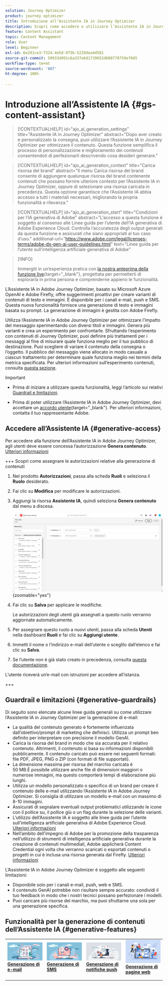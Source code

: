 ```yaml
---
solution: Journey Optimizer
product: journey optimizer
title: Introduzione all’Assistente IA in Journey Optimizer
description: Scopri come accedere e utilizzare l’Assistente IA in Journey Optimizer
feature: Content Assistant
topic: Content Management
role: User
level: Beginner
exl-id: 6e291ce3-f324-4e5d-975b-5229dea4d581
source-git-commit: 50933d991c6a337e6d1739652d680778759ef0d5
workflow-type: tm+mt
source-wordcount: '807'
ht-degree: 100%

---
```


# Introduzione all’Assistente IA {#gs-content-assistant}

>[!CONTEXTUALHELP]
>id="ajo_ai_generation_settings"
>title="Assistente IA in Journey Optimizer"
>abstract="Dopo aver creato e personalizzato la consegna, puoi utilizzare l’Assistente IA in Journey Optimizer per ottimizzare il contenuto. Questa funzione semplifica il processo di personalizzazione e miglioramento dei contenuti consentendoti di perfezionarli descrivendo cosa desideri generare."

>[!CONTEXTUALHELP]
>id="ajo_ai_generation_context"
>title="Carica risorsa del brand"
>abstract="Il menu Carica risorsa del brand consente di aggiungere qualunque risorsa del brand contenente contenuti che possano fornire ulteriore contesto per l’Assistente IA in Journey Optimizer, oppure di selezionare una risorsa caricata in precedenza. Questa opzione garantisce che l’Assistente IA abbia accesso a tutti i materiali necessari, migliorando la propria funzionalità e rilevanza."

>[!CONTEXTUALHELP]
>id="ajo_ai_generation_start"
>title="Condizioni per l’IA generativa di Adobe"
>abstract="L’accesso a questa funzione è soggetto al consenso alle Linee guida per l’utente dell’IA generativa di Adobe Experience Cloud. Controlla l’accuratezza degli output generati da questa funzione e assicurati che siano appropriati al tuo caso d’uso."
>additional-url="https://www.adobe.com/legal/licenses-terms/adobe-dx-gen-ai-user-guidelines.html" text="Linee guida per l’utente sull’intelligenza artificiale generativa di Adobe"

>[!INFO]
>
>Immergiti in un’esperienza pratica con [la nostra anteprima della funzione live](https://experienceleague.adobe.com/it/apps/journey-optimizer/ai-assistant-content-accelerator){target="_blank"}, progettata per permetterti di esplorarla in prima persona e comprenderne appieno le funzionalità.


L’Assistente IA in Adobe Journey Optimizer, basato su Microsoft Azure OpenAI e Adobe Firefly, offre suggerimenti proattivi per creare varianti di contenuti di testo e immagini. È disponibile per i canali e-mail, push e SMS. Questa nuova funzionalità fornisce una generazione di testo e immagini basata su prompt. La generazione di immagini è gestita con Adobe Firefly.

Utilizza l’Assistente IA in Adobe Journey Optimizer per ottimizzare l’impatto del messaggio sperimentando con diversi titoli e immagini. Genera più varianti e crea un esperimento per confrontarle. Sfruttando l’esperimento con contenuti di Journey Optimizer, puoi definire più trattamenti per i messaggi al fine di misurare quale funziona meglio per il tuo pubblico di destinazione. Puoi scegliere di variare il contenuto della consegna o l’oggetto. Il pubblico del messaggio viene allocato in modo casuale a ciascun trattamento per determinare quale funziona meglio nei termini della metrica specificata. Per ulteriori informazioni sull’esperimento contenuti, consulta [questa sezione](../content-management/content-experiment.md).

>[!IMPORTANT]
>
>* Prima di iniziare a utilizzare questa funzionalità, leggi l’articolo sui relativi [Guardrail e limitazioni](#generative-guardrails).
>
>
>* Prima di poter utilizzare l’Assistente IA in Adobe Journey Optimizer, devi accettare un [accordo utente](https://www.adobe.com/legal/licenses-terms/adobe-dx-gen-ai-user-guidelines.html){target="_blank"}. Per ulteriori informazioni, contatta il tuo rappresentante Adobe.

## Accedere all’Assistente IA {#generative-access}

Per accedere alla funzione dell’Assistente IA in Adobe Journey Optimizer, agli utenti deve essere concessa l’autorizzazione **Genera contenuto**. [Ulteriori informazioni](../administration/permissions.md)

+++  Scopri come assegnare le autorizzazioni relative alla generazione di contenuti

1. Nel prodotto **Autorizzazioni**, passa alla scheda **Ruoli** e seleziona il **Ruolo** desiderato.

1. Fai clic su **Modifica** per modificare le autorizzazioni.

1. Aggiungi la risorsa **Assistente IA**, quindi seleziona **Genera contenuto** dal menu a discesa.

   ![](assets/gen-ai-role.png){zoomable="yes"}

1. Fai clic su **Salva** per applicare le modifiche.

   Le autorizzazioni degli utenti già assegnati a questo ruolo verranno aggiornate automaticamente.

1. Per assegnare questo ruolo a nuovi utenti, passa alla scheda **Utenti** nella dashboard **Ruoli** e fai clic su **Aggiungi utente**.

1. Immetti il nome o l’indirizzo e-mail dell’utente o sceglilo dall’elenco e fai clic su **Salva**.

1. Se l’utente non è già stato creato in precedenza, consulta [questa documentazione](https://experienceleague.adobe.com/it/docs/experience-platform/access-control/abac/permissions-ui/users).

L’utente riceverà un’e-mail con istruzioni per accedere all’istanza.

+++

## Guardrail e limitazioni {#generative-guardrails}

Di seguito sono elencate alcune linee guida generali su come utilizzare l’Assistente IA in Journey Optimizer per la generazione di e-mail:

* La qualità del contenuto generato è fortemente influenzata dall’obiettivo/prompt di marketing che definisci. Utilizza un prompt ben definito per interpretare con precisione il modello GenAI. 
* Carica la risorsa del brand in modo che sia accurata per il relativo contenuto. Altrimenti, il contenuto si basa su informazioni disponibili pubblicamente. Il contenuto caricato può essere nei seguenti formati: file PDF, JPEG, PNG o ZIP (con formati di file supportati).
* La dimensione massima per risorsa del marchio caricata è 50 MB.È possibile utilizzare anche file di dimensioni maggiori o numerose immagini, ma questo comporterà tempi di elaborazione più lunghi.
* Utilizza un modello personalizzato o specifico di un brand per creare il contenuto delle e-mail utilizzando l’Assistente IA in Adobe Journey Optimizer. Si consiglia di utilizzare un modello e-mail con un massimo di 8-10 immagini.
* Assicurati di segnalare eventuali output problematici utilizzando le icone con il pollice su, il pollice giù o un flag durante la selezione delle varianti.
* L’utilizzo dell’Assistente IA è soggetto alle linee guida per l’utente sull’intelligenza artificiale generativa di Adobe Experience Cloud. [Ulteriori informazioni](https://www.adobe.com/legal/licenses-terms/adobe-dx-gen-ai-user-guidelines.html)
* Nell’ambito dell’impegno di Adobe per la promozione della trasparenza nell’utilizzo di strumenti di intelligenza artificiale generativa durante la creazione di contenuti multimediali, Adobe applicherà Content Credential ogni volta che verranno scaricati o esportati contenuti o progetti in cui è inclusa una risorsa generata dal Firefly. [Ulteriori informazioni](https://helpx.adobe.com/it/firefly/using/content-credentials.html)

L’Assistente IA in Adobe Journey Optimizer è soggetto alle seguenti limitazioni:

* Disponibile solo per i canali e-mail, push, web e SMS.
* Il contenuto GenAI potrebbe non risultare sempre accurato: condividi il tuo feedback in modo che i nostri tecnici possano perfezionare i modelli.
* Puoi caricare più risorse del marchio, ma puoi sfruttarne una sola per una generazione specifica.


## Funzionalità per la generazione di contenuti dell’Assistente IA {#generative-features}


<table style="table-layout:fixed"><tr style="border: 0;">
<td>
<a href="generative-email.md">
<img alt="Generazione di e-mail" src="assets/do-not-localize/text-genai.jpeg">
</a>
<div>
<a href="generative-email.md"><strong>Generazione di e-mail</strong></a>
</div>
<p>
</td>
<td>
<a href="generative-sms.md">
<img alt="Generazione di SMS" src="assets/do-not-localize/image-genai.jpeg">
</a>
<div><a href="generative-sms.md"><strong>Generazione di SMS</strong>
</div>
<p>
</td>
<td>
<a href="generative-push.md">
<img alt="Generazione di push" src="assets/do-not-localize/email-genai.jpeg">
</a>
<div>
<a href="generative-push.md"><strong>Generazione di notifiche push</strong></a>
</div>
<p></td>
<td>
<a href="generative-web.md">
<img alt="Generazione web" src="assets/do-not-localize/web-genai.jpeg">
</a>
<div><a href="generative-web.md"><strong>Generazione di pagine web</strong>
</div>
<p>
</td>
</tr></table>
